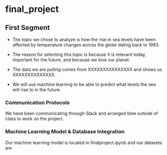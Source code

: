 # final_project

## First Segment
* The topic we chose to analyze is how the rise in sea levels have been affected by temperature changes across the globe dating back to 1993. 

* The reason for selecting this topic is because it is relevant today, important for the future, and because we love our planet. 

* The data we are pulling comes from XXXXXXXXXXXXXXX and shows us XXXXXXXXXXXXXX. 

* We will use machine learning to be able to predict what levels the sea will rise to in the future. 

### Communication Protocols 
We have been communicating through Slack and arranged time outside of class to work on the project. 

### Machine Learning Model & Database Integration
Our machine learning model is located in finalproject.ipynb and our datasets are 
